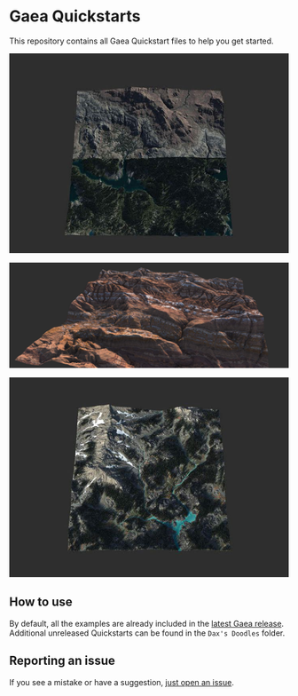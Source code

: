 # Gaea Quickstarts

This repository contains all Gaea Quickstart files to help you get started.

![](https://raw.githubusercontent.com/QuadSpinner/Gaea-Quickstarts/master/Quickstarts/Techniques/The%20Wipe%20Biomes.jpg)

![](https://raw.githubusercontent.com/QuadSpinner/Gaea-Quickstarts/master/Dax's%20Doodles/Smooth%20Ridges%20of%20a%20Painted%20Desert.jpg)

![](https://raw.githubusercontent.com/QuadSpinner/Gaea-Quickstarts/master/Quickstarts/Vegetation/Livestream%20Ecosystem.jpg)


## How to use
By default, all the examples are already included in the [latest Gaea release](https://quadspinner.com/download). Additional unreleased Quickstarts can be found in the `Dax's Doodles` folder.

## Reporting an issue
If you see a mistake or have a suggestion, [just open an issue](https://github.com/QuadSpinner/Gaea-Quickstarts/issues).

